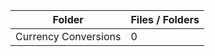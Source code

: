| Folder               |   Files / Folders |
|----------------------|-------------------|
| Currency Conversions |                 0 |